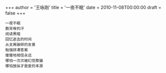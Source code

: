 +++
author = '王咏刚'
title = '一夜不眠'
date = 2010-11-08T00:00:00
draft = false
+++

<div class="poem">

```
一夜不眠
数背脊的汗
阅读黑暗
回忆逝去的时间
从支离破碎的友善
勉强拼凑答案
傻傻地相信永远
哪怕一次次被幻觉欺骗
哪怕放纵才是爱的本源
```

</div>
